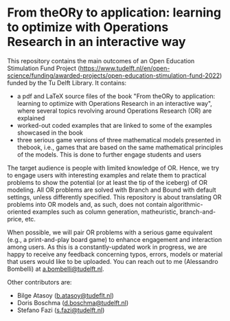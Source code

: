 # From theORy to application: learning to optimize with Operations Research in an interactive way

This repository contains the main outcomes of an Open Education Stimulation Fund Project (https://www.tudelft.nl/en/open-science/funding/awarded-projects/open-education-stimulation-fund-2022) funded by the Tu Delft Library. It contains:

- a pdf and LaTeX source files of the book "From theORy to application: learning to optimize with Operations Research in an interactive way", where several topics revolving around Operations Research (OR) are explained
- worked-out coded examples that are linked to some of the examples showcased in the book
- three serious game versions of three mathematical models presented in thebook, i.e., games that are based on the same mathematical principles of the models. This is done to further engage students and users

The target audience is people with limited knowledge of OR. Hence, we try to engage users with interesting examples and relate them to practical problems
to show the potential (or at least the tip of the iceberg) of OR modeling. All OR problems are solved with Branch and Bound with default settings, 
unless differently specified. This repository is about translating OR problems into OR models and, as such, does not contain algorithmic-oriented examples
such as column generation, matheuristic, branch-and-price, etc.

When possible, we will pair OR problems with a serious game equivalent (e.g., a print-and-play board game) to enhance engagement and interaction among users. As this is a constantly-updated work in progress, we are happy to receive any feedback concerning typos, errors, models or material that users would like to be uploaded. You can reach out to me (Alessandro Bombelli) at a.bombelli@tudelft.nl.

Other contributors are:
 - Bilge Atasoy (b.atasoy@tudeflt.nl)
 - Doris Boschma (d.boschma@tudelft.nl)
 - Stefano Fazi (s.fazi@tudelft.nl)

